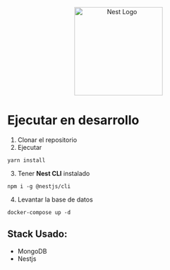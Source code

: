 <p align="center">
  <a href="http://nestjs.com/" target="blank"><img src="https://nestjs.com/img/logo-small.svg" width="200" alt="Nest Logo" /></a>
</p>

# Ejecutar en desarrollo

1. Clonar el repositorio
2. Ejecutar

```
yarn install
```

3. Tener **Nest CLI** instalado

```
npm i -g @nestjs/cli
```

4. Levantar la base de datos

```
docker-compose up -d
```

## Stack Usado:

- MongoDB
- Nestjs
